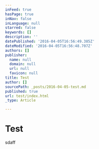 ```yaml
---
inFeed: true
hasPage: true
inNav: false
inLanguage: null
starred: false
keywords: []
description: ''
datePublished: '2016-04-05T16:56:49.385Z'
dateModified: '2016-04-05T16:56:48.707Z'
authors: []
publisher:
  name: null
  domain: null
  url: null
  favicon: null
title: Test
author: []
sourcePath: _posts/2016-04-05-test.md
published: true
url: test/index.html
_type: Article

---
```

# Test

sdaff
